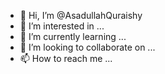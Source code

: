 - 👋 Hi, I’m @AsadullahQuraishy
- 👀 I’m interested in ...
- 🌱 I’m currently learning ...
- 💞️ I’m looking to collaborate on ...
- 📫 How to reach me ...

<!---
AsadullahQuraishy/AsadullahQuraishy is a ✨ special ✨ repository because its `README.md` (this file) appears on your GitHub profile.
You can click the Preview link to take a look at your changes.
--->
